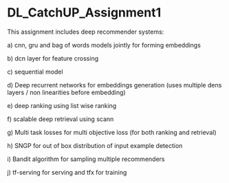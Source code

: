 # DL_CatchUP_Assignment1

This assignment includes deep recommender systems:

a) cnn, gru and bag of words models jointly for forming embeddings

b) dcn layer for  feature crossing

c) sequential model 

d) Deep recurrent networks for embeddings generation (uses multiple dens layers / non linearities before embedding)

e) deep ranking using list wise ranking 

f) scalable deep retrieval using scann

g) Multi task losses for multi objective loss (for both ranking and retrieval)

h) SNGP for out of box distribution of input example detection

i) Bandit algorithm for sampling multiple recommenders

j) tf-serving for serving and tfx for training 
